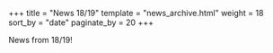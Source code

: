 +++
title = "News 18/19"
template = "news_archive.html"
weight = 18
sort_by = "date"
paginate_by = 20
+++

News from 18/19!

